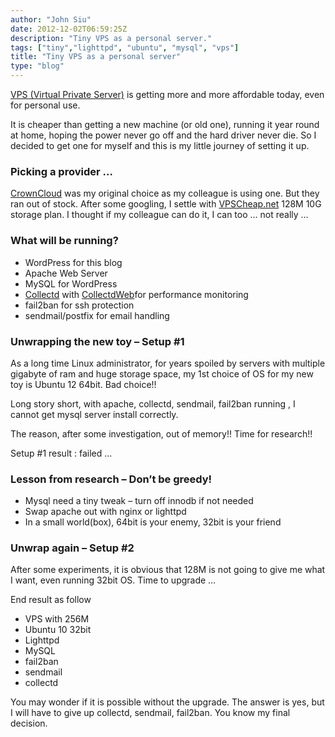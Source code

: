```yaml
---
author: "John Siu"
date: 2012-12-02T06:59:25Z
description: "Tiny VPS as a personal server."
tags: ["tiny","lighttpd", "ubuntu", "mysql", "vps"]
title: "Tiny VPS as a personal server"
type: "blog"
---
```


[VPS (Virtual Private Server)](//en.wikipedia.org/wiki/Virtual_private_server) is getting more and more affordable today, even for personal use.
<!--more-->

It is cheaper than getting a new machine (or old one), running it year round at home, hoping the power never go off and the hard driver never die. So I decided to get one for myself and this is my little journey of setting it up.

### Picking a provider …

[CrownCloud](//crowncloud.net/openvz.html) was my original choice as my colleague is using one. But they ran out of stock. After some googling, I settle with [VPSCheap.net](//vpscheap.net/) 128M 10G storage plan. I thought if my colleague can do it, I can too … not really …

### What will be running?

- WordPress for this blog
- Apache Web Server
- MySQL for WordPress
- [Collectd](//collectd.org/) with [CollectdWeb](//collectdweb.appspot.com/)for performance monitoring
- fail2ban for ssh protection
- sendmail/postfix for email handling

### Unwrapping the new toy – Setup #1

As a long time Linux administrator, for years spoiled by servers with multiple gigabyte of ram and huge storage space, my 1st choice of OS for my new toy is Ubuntu 12 64bit. Bad choice!!

Long story short, with apache, collectd, sendmail, fail2ban running , I cannot get mysql server install correctly.

The reason, after some investigation, out of memory!! Time for research!!

Setup #1 result : failed …

### Lesson from research – Don’t be greedy!

- Mysql need a tiny tweak – turn off innodb if not needed
- Swap apache out with nginx or lighttpd
- In a small world(box), 64bit is your enemy, 32bit is your friend

### Unwrap again – Setup #2

After some experiments, it is obvious that 128M is not going to give me what I want, even running 32bit OS. Time to upgrade …

End result as follow

- VPS with 256M
- Ubuntu 10 32bit
- Lighttpd
- MySQL
- fail2ban
- sendmail
- collectd

You may wonder if it is possible without the upgrade. The answer is yes, but I will have to give up collectd, sendmail, fail2ban. You know my final decision.
